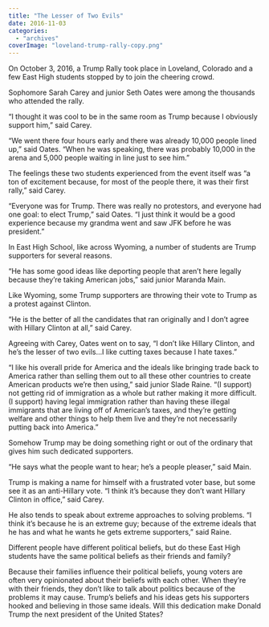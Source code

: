 ```yaml
---
title: "The Lesser of Two Evils"
date: 2016-11-03
categories: 
  - "archives"
coverImage: "loveland-trump-rally-copy.png"
---
```


On October 3, 2016, a Trump Rally took place in Loveland, Colorado and a few East High students stopped by to join the cheering crowd.

Sophomore Sarah Carey and junior Seth Oates were among the thousands who attended the rally.

“I thought it was cool to be in the same room as Trump because I obviously support him,” said Carey.

“We went there four hours early and there was already 10,000 people lined up,” said Oates. “When he was speaking, there was probably 10,000 in the arena and 5,000 people waiting in line just to see him.”

The feelings these two students experienced from the event itself was “a ton of excitement because, for most of the people there, it was their first rally,” said Carey.

“Everyone was for Trump. There was really no protestors, and everyone had one goal: to elect Trump,” said Oates. “I just think it would be a good experience because my grandma went and saw JFK before he was president.”

In East High School, like across Wyoming, a number of students are Trump supporters for several reasons.

“He has some good ideas like deporting people that aren’t here legally because they’re taking American jobs,” said junior Maranda Main.

Like Wyoming, some Trump supporters are throwing their vote to Trump as a protest against Clinton.

“He is the better of all the candidates that ran originally and I don’t agree with Hillary Clinton at all,” said Carey.

Agreeing with Carey, Oates went on to say, “I don’t like Hillary Clinton, and he’s the lesser of two evils…I like cutting taxes because I hate taxes.”

“I like his overall pride for America and the ideals like bringing trade back to America rather than selling them out to all these other countries to create American products we’re then using,” said junior Slade Raine. “(I support) not getting rid of immigration as a whole but rather making it more difficult. (I support) having legal immigration rather than having these illegal immigrants that are living off of American’s taxes, and they’re getting welfare and other things to help them live and they’re not necessarily putting back into America.”

Somehow Trump may be doing something right or out of the ordinary that gives him such dedicated supporters.

“He says what the people want to hear; he’s a people pleaser,” said Main.

Trump is making a name for himself with a frustrated voter base, but some see it as an anti-Hillary vote. “I think it’s because they don’t want Hillary Clinton in office,” said Carey.

He also tends to speak about extreme approaches to solving problems. “I think it’s because he is an extreme guy; because of the extreme ideals that he has and what he wants he gets extreme supporters,” said Raine.

Different people have different political beliefs, but do these East High students have the same political beliefs as their friends and family?

Because their families influence their political beliefs, young voters are often very opinionated about their beliefs with each other. When they’re with their friends, they don’t like to talk about politics because of the problems it may cause. Trump’s beliefs and his ideas gets his supporters hooked and believing in those same ideals. Will this dedication make Donald Trump the next president of the United States?
